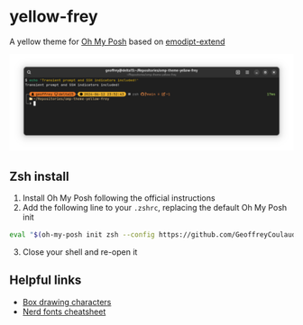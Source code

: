 # yellow-frey
A yellow theme for [Oh My Posh](https://ohmyposh.dev) based on [emodipt-extend](https://ohmyposh.dev/docs/themes#emodipt-extend)

![A screen capture of the prompt](theme.png)

## Zsh install

1. Install Oh My Posh following the official instructions 
2. Add the following line to your `.zshrc`, replacing the default Oh My Posh init

```sh
eval "$(oh-my-posh init zsh --config https://github.com/GeoffreyCoulaud/omp-theme-yellow-frey/raw/main/yellow-frey.omp.json)"
```

3. Close your shell and re-open it

## Helpful links

- [Box drawing characters](https://en.wikipedia.org/wiki/Box-drawing_characters)
- [Nerd fonts cheatsheet](https://www.nerdfonts.com/cheat-sheet)
